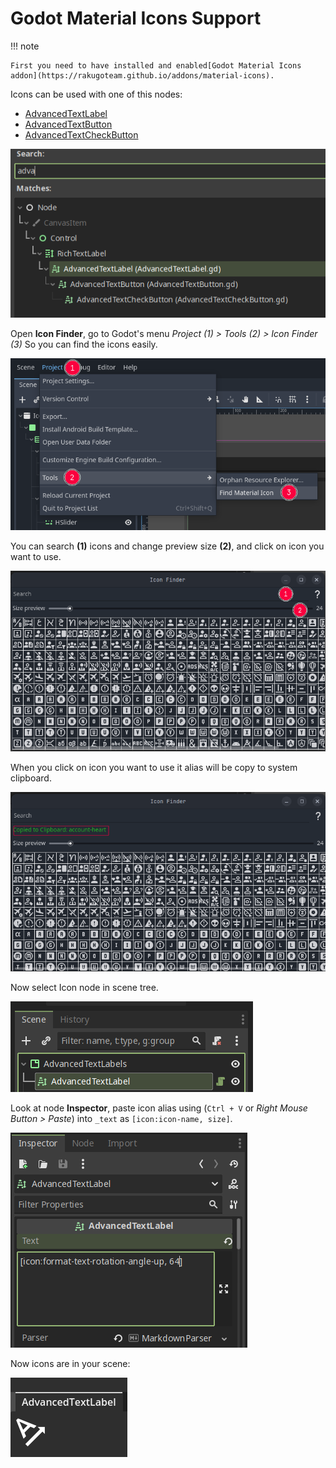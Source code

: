 # Godot Material Icons Support

!!! note

    First you need to have installed and enabled[Godot Material Icons addon](https://rakugoteam.github.io/addons/material-icons).

Icons can be used with one of this nodes:

- [AdvancedTextLabel][AdvancedTextLabel]
- [AdvancedTextButton][AdvancedTextButton]
- [AdvancedTextCheckButton][AdvancedTextCheckButton]

![text-nodes][text-nodes]

Open **Icon Finder**, go to Godot's menu
_Project (1) > Tools (2) > Icon Finder (3)_
So you can find the icons easily.

![icon-finder-menu-screenshot][icon-finder-menu-screenshot]

You can search **(1)** icons and change preview size **(2)**,
and click on icon you want to use.

![icon-finder-screenshot][icon-finder-screenshot]

When you click on icon you want to
use it alias will be copy to system clipboard.

![icon-finder-copy][icon-finder-copy]

Now select Icon node in scene tree.

![text-scene][text-scene]

Look at node **Inspector**, paste icon alias using
(`Ctrl + V` or *Right Mouse Button > Paste*)
into `_text` as `[icon:icon-name, size]`.

![text-inspector][text-inspector]

Now icons are in your scene:

![addon-in-action][addon-in-action]

[text-scene]: assets/text-scene.png
[addon-in-action]: assets/addon-in-action-icon.png
[text-inspector]: assets/text-inspector-icon.png
[text-nodes]: assets/text-nodes.png
[icon-scene]: assets/text-scene.png
[icon-finder-copy]: assets/icon-finder-copy.png
[icon-finder-menu-screenshot]: assets/icon-finder-menu.png
[icon-finder-screenshot]: assets/icon-finder.png
[AdvancedTextLabel]: AdvancedTextLabel.md
[AdvancedTextButton]: AdvancedTextButton.md
[AdvancedTextCheckButton]: AdvancedTextCheckButton.md
